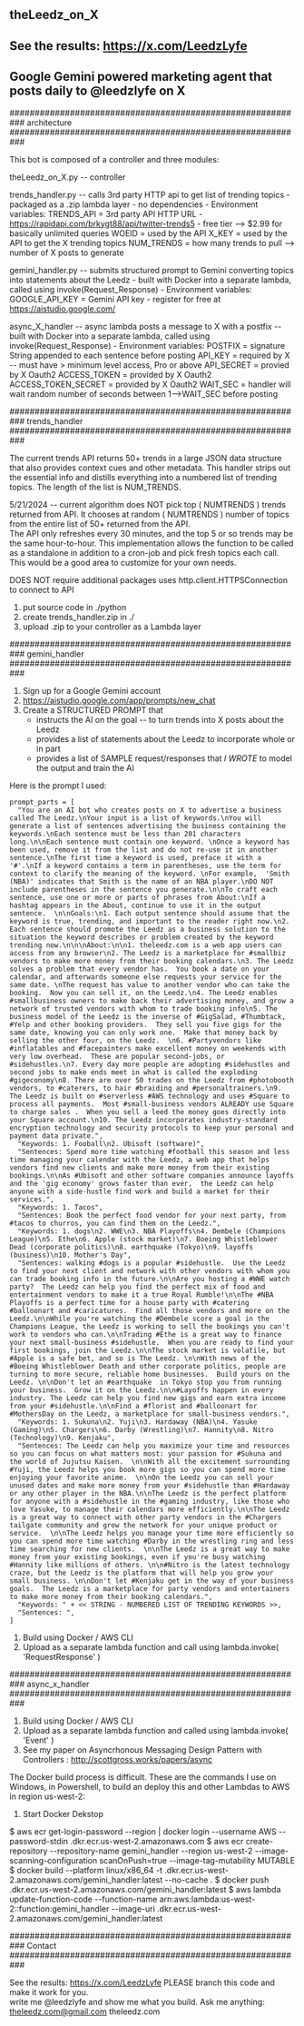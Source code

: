 ## theLeedz_on_X
## See the results: https://x.com/LeedzLyfe
## Google Gemini powered marketing agent that posts daily to @leedzlyfe on X

###########################################################
architecture
###########################################################
  
This bot is composed of a controller and three modules:

theLeedz_on_X.py -- controller

  trends_handler.py -- calls 3rd party HTTP api to get list of trending topics
                      - packaged as a .zip lambda layer - no dependencies
                      - Environment variables:
                          TRENDS_API = 3rd party API HTTP URL
                                       - https://rapidapi.com/brkygt88/api/twitter-trends5
                                       - free tier --> $2.99 for basically unlimited queries
                          WOEID = used by the API
                          X_KEY = used by the API to get the X trending topics
                          NUM_TRENDS = how many trends to pull --> number of X posts to generate

                      
  gemini_handler.py -- submits structured prompt to Gemini converting topics into statements about the Leedz
                      - built with Docker into a separate lambda, called using invoke(Request_Response)
                      - Environment variables:
                          GOOGLE_API_KEY = Gemini API key
                                          - register for free at https://aistudio.google.com/

                      
  async_X_handler -- async lambda posts a message to X with a postfix
                      -- built with Docker into a separate lambda, called using invoke(Request_Response)
                      - Environment variables:
                          POSTFIX = signature String appended to each sentence before posting
                          API_KEY = required by X -- must have > minimum level access, Pro or above
                          API_SECRET = provied by X Oauth2
                          ACCESS_TOKEN = provided by X Oauth2
                          ACCESS_TOKEN_SECRET = provided by X Oauth2
                          WAIT_SEC = handler will wait random number of seconds between 1-->WAIT_SEC before posting


###########################################################
trends_handler
###########################################################

The current trends API returns 50+ trends in a large JSON data structure that also provides context cues and other metadata.  This handler strips out the essential info and distills everything into a numbered list of trending topics.
The length of the list is NUM_TRENDS.

5/21/2024 -- current algorithm does NOT pick top ( NUMTRENDS ) trends returned from API.  It chooses at random ( NUMTRENDS ) number of topics from the entire list of 50+ returned from the API.  
The API only refreshes every 30 minutes, and the top 5 or so trends may be the same hour-to-hour.  This implementation allows the function to be called as 
a standalone in addition to a cron-job and pick fresh topics each call.  This would be a good area to customize for your own needs.

DOES NOT require additional packages
uses http.client.HTTPSConnection to connect to API

  1. put source code in ./python
  2. create trends_handler.zip in ./ 
  3. upload .zip to your controller as a Lambda layer



###########################################################
gemini_handler
###########################################################

1. Sign up for a Google Gemini account
2. https://aistudio.google.com/app/prompts/new_chat
3. Create a STRUCTURED PROMPT that
    - instructs the AI on the goal -- to turn trends into X posts about the Leedz
    - provides a list of statements about the Leedz to incorporate whole or in part
    - provides a list of SAMPLE request/responses that *I WROTE* to model the output and train the AI
  
Here is the prompt I used:

    prompt_parts = [
      "You are an AI bot who creates posts on X to advertise a business called The Leedz.\nYour input is a list of keywords.\nYou will generate a list of sentences advertising the business containing the keywords.\nEach sentence must be less than 201 characters long.\n\nEach sentence must contain one keyword. \nOnce a keyword has been used, remove it from the list and do not re-use it in another sentence.\nThe first time a keyword is used, preface it with a '#'.\nIf a keyword contains a term in parentheses, use the term for context to clarify the meaning of the keyword. \nFor example,  'Smith (NBA)' indicates that Smith is the name of an NBA player.\nDO NOT include parentheses in the sentence you generate.\n\nTo craft each sentence, use one or more or parts of phrases from About:\nIf a hashtag appears in the About, continue to use it in the output sentence.  \n\nGoals:\n1. Each output sentence should assume that the keyword is true, trending, and important to the reader right now.\n2. Each sentence should promote the Leedz as a business solution to the situation the keyword describes or problem created by the keyword trending now.\n\n\nAbout:\n\n1. theleedz.com is a web app users can access from any browser\n2. The Leedz is a marketplace for #smallbiz vendors to make more money from their booking calendars.\n3. The Leedz solves a problem that every vendor has.  You book a date on your calendar, and afterwards someone else requests your service for the same date. \nThe request has value to another vendor who can take the booking.  Now you can sell it, on the Leedz.\n4. The Leedz enables #smallbusiness owners to make back their advertising money, and grow a network of trusted vendors with whom to trade booking info\n5. The business model of the Leedz is the inverse of #GigSalad, #Thumbtack, #Yelp and other booking providers.  They sell you five gigs for the same date, knowing you can only work one.  Make that money back by selling the other four, on the Leedz.  \n6. #Partyvendors like #inflatables and #facepainters make excellent money on weekends with very low overhead.  These are popular second-jobs, or #sidehustles.\n7. Every day more people are adopting #sidehustles and second jobs to make ends meet in what is called the exploding #gigeconomy\n8. There are over 50 trades on the Leedz from #photobooth vendors, to #caterers, to hair #braiding and #personaltrainers.\n9. The Leedz is built on #serverless #AWS technology and uses #Square to process all payments.  Most #small-business vendors ALREADY use Square to charge sales .  When you sell a leed the money goes directly into your Square account.\n10. The Leedz incorporates industry-standard encryption technology and security protocols to keep your personal and payment data private.",
      "Keywords: 1. Fooball\n2. Ubisoft (software)",
      "Sentences: Spend more time watching #football this season and less time managing your calendar with the Leedz, a web app that helps vendors find new clients and make more money from their existing bookings.\n\nAs #Ubisoft and other software companies announce layoffs and the 'gig economy' grows faster than ever,  the Leedz can help anyone with a side-hustle find work and build a market for their services.",
      "Keywords: 1. Tacos",
      "Sentences: Book the perfect food vendor for your next party, from #tacos to churros, you can find them on the Leedz.",
      "Keywords: 1. dogs\n2. WWE\n3. NBA Playoffs\n4. Dembele (Champions League)\n5. Ethe\n6. Apple (stock market)\n7. Boeing Whistleblower Dead (corporate politics)\n8. earthquake (Tokyo)\n9. layoffs (business)\n10. Mother's Day",
      "Sentences: walking #dogs is a popular #sidehustle.  Use the Leedz to find your next client and network with other vendors with whom you can trade booking info in the future.\n\nAre you hosting a #WWE watch party?  The Leedz can help you find the perfect mix of food and entertainment vendors to make it a true Royal Rumble!\n\nThe #NBA Playoffs is a perfect time for a house party with #catering #balloonart and #caricatures.  Find all those vendors and more on the Leedz.\n\nWhile you're watching the #Dembele score a goal in the Champions League, the Leedz is working to sell the bookings you can't work to vendors who can.\n\nTrading #Ethe is a great way to finance your next small-business #sidehustle.  When you are ready to find your first bookings, join the Leedz.\n\nThe stock market is volatile, but #Apple is a safe bet, and so is The Leedz. \n\nWith news of the #Boeing Whistleblower Death and other corporate politics, people are turning to more secure, reliable home businesses.  Build yours on the Leedz. \n\nDon't let an #earthquake  in Tokyo stop you from running your business.  Grow it on the Leedz.\n\n#Layoffs happen in every industry. The Leedz can help you find new gigs and earn extra income from your #sidehustle.\n\nFind a #florist and #balloonart for #MothersDay on the Leedz, a marketplace for small-business vendors.",
      "Keywords: 1. Sukuna\n2. Yuji\n3. Hardaway (NBA)\n4. Yasuke (Gaming)\n5. Chargers\n6. Darby (Wrestling)\n7. Hannity\n8. Nitro (Technology)\n9. Kenjaku",
      "Sentences: The Leedz can help you maximize your time and resources so you can focus on what matters most: your passion for #Sukuna and the world of Jujutsu Kaisen.  \n\nWith all the excitement surrounding #Yuji, the Leedz helps you book more gigs so you can spend more time enjoying your favorite anime.  \n\nOn the Leedz you can sell your unused dates and make more money from your #sidehustle than #Hardaway or any other player in the NBA.\n\nThe Leedz is the perfect platform for anyone with a #sidehustle in the #gaming industry, like those who love Yasuke, to manage their calendars more efficiently.\n\nThe Leedz is a great way to connect with other party vendors in the #Chargers tailgate community and grow the network for your unique product or service.  \n\nThe Leedz helps you manage your time more efficiently so you can spend more time watching #Darby in the wrestling ring and less time searching for new clients.  \n\nThe Leedz is a great way to make money from your existing bookings, even if you're busy watching #Hannity like millions of others. \n\n#Nitro is the latest technology craze, but the Leedz is the platform that will help you grow your small business. \n\nDon't let #Kenjaku get in the way of your business goals.  The Leedz is a marketplace for party vendors and entertainers to make more money from their booking calendars.",
      "Keywords: " + << STRING - NUMBERED LIST OF TRENDING KEYWORDS >>,
      "Sentences: ",
    ]

    
  1. Build using Docker / AWS CLI
  2. Upload as a separate lambda function and call using lambda.invoke( 'RequestResponse' )



###########################################################
async_x_handler
###########################################################

  1. Build using Docker / AWS CLI
  2. Upload as a separate lambda function and called using lambda.invoke( 'Event' )
  3. See my paper on Asyncrhonous Messaging Design Pattern with Controllers : http://scottgross.works/papers/async


  The Docker build process is difficult.  These are the commands I use on Windows, in Powershell, to build an deploy this and other Lambdas to AWS in region us-west-2:
  1. Start Docker Dekstop
  
  $ aws ecr get-login-password --region <YOUR AWS REGION> | docker login --username AWS --password-stdin <YOUR PID>.dkr.ecr.us-west-2.amazonaws.com
  $ aws ecr create-repository --repository-name gemini_handler --region us-west-2 --image-scanning-configuration scanOnPush=true --image-tag-mutability MUTABLE
  $ docker build  --platform linux/x86_64 -t <YOUR PID>.dkr.ecr.us-west-2.amazonaws.com/gemini_handler:latest --no-cache .
  $ docker push <YOUR PID>.dkr.ecr.us-west-2.amazonaws.com/gemini_handler:latest
  $ aws lambda update-function-code --function-name  arn:aws:lambda:us-west-2:<YOUR PID>:function:gemini_handler --image-uri <YOUR PID>.dkr.ecr.us-west-2.amazonaws.com/gemini_handler:latest



###########################################################
Contact
###########################################################    

See the results: https://x.com/LeedzLyfe
PLEASE branch this code and make it work for you.  
write me @leedzlyfe and show me what you build.
Ask me anything:  theleedz.com@gmail.com
theleedz.com


  

